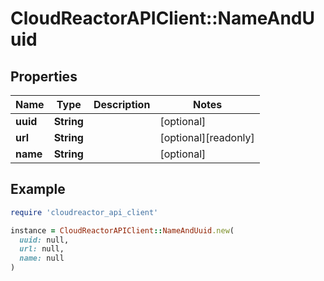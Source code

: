 # CloudReactorAPIClient::NameAndUuid

## Properties

| Name | Type | Description | Notes |
| ---- | ---- | ----------- | ----- |
| **uuid** | **String** |  | [optional] |
| **url** | **String** |  | [optional][readonly] |
| **name** | **String** |  | [optional] |

## Example

```ruby
require 'cloudreactor_api_client'

instance = CloudReactorAPIClient::NameAndUuid.new(
  uuid: null,
  url: null,
  name: null
)
```

